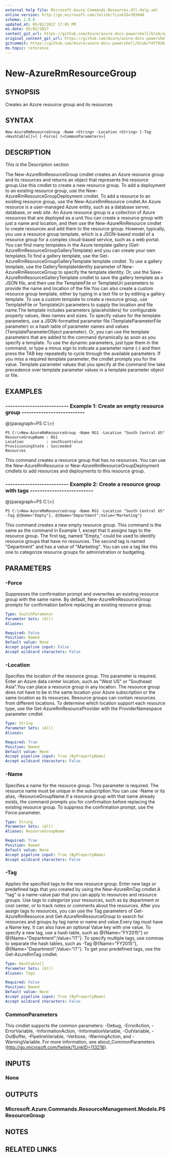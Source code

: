 ```yaml
---
external help file: Microsoft.Azure.Commands.Resources.dll-Help.xml
online version: http://go.microsoft.com/fwlink/?LinkID=393048
schema: 2.0.0
updated_at: 05/02/2017 17:05 PM
ms.date: 05/02/2017
content_git_url: https://github.com/Azure/azure-docs-powershell/blob/azurestack/azureps-cmdlets-docs/ResourceManager/AzureRM.Resources/v1.0.4.3/New-AzureRmResourceGroup.md
original_content_git_url: https://github.com/Azure/azure-docs-powershell/blob/azurestack/azureps-cmdlets-docs/ResourceManager/AzureRM.Resources/v1.0.4.3/New-AzureRmResourceGroup.md
gitcommit: https://github.com/Azure/azure-docs-powershell/blob/fdff926f5dd35f9020f210f87b450464ba162edc
ms.topic: reference
---
```


# New-AzureRmResourceGroup

## SYNOPSIS
Creates an Azure resource group and its resources

## SYNTAX

```
New-AzureRmResourceGroup -Name <String> -Location <String> [-Tag <Hashtable[]>] [-Force] [<CommonParameters>]
```

## DESCRIPTION
This is the Description section

The New-AzureRmResourceGroup cmdlet creates an Azure resource group and its resources and returns an object that represents the resource group.Use this cmdlet to create a new resource group.
To add a deployment to an existing resource group, use the New-AzureRmResourceGroupDeployment cmdlet.
To add a resource to an existing resource group, use the New-AzureRmResource cmdlet.An Azure resource is a user-managed Azure entity, such as a database server, database, or web site.
An Azure resource group is a collection of Azure resources that are deployed as a unit.You can create a resource group with just a name and location, and then use the New-AzureRmResource cmdlet to create resources and add them to the resource group.
However, typically, you use a resource group template, which is a JSON-based model of a resource group for a complex cloud-based service, such as a web portal.
You can find many templates in the Azure template gallery (Get-AzureRmResourceGroupGalleryTemplate) and you can create your own templates.To find a gallery template, use the Get-AzureRmResourceGroupGalleryTemplate template cmdlet.
To use a gallery template, use the GalleryTemplateIdentity parameter of New-AzureRmResourceGroup to specify the template identity.
Or, use the Save-AzureRmResourceGalleryTemplate cmdlet to save the gallery template as a JSON file, and then use the TemplateFile or TemplateUri parameters to provide the name and location of the file.You can also create a custom resource group template, either by typing in a text file  or by editing a gallery template.
To use a custom template to create a resource group, use TemplateFile or TemplateUri parameters to supply the location and file name.The template includes parameters (placeholders) for configurable property values, likes names and sizes.
To specify values for the template parameters, use a JSON-formatted parameter file (TemplateParameterFile parameter) or a hash table of parameter names and values (TemplateParameterObject parameter).
Or, you can use the template parameters that are added to the command dynamically as soon as you specify a template.
To use the dynamic parameters, just type them in the command, or type a minus sign to indicate a parameter name (-) and then press the TAB key repeatedly to cycle through the available parameters.
If you miss a required template parameter, the cmdlet prompts you for the value.
Template parameter values that you specify at the command line take precedence over template parameter values in a template parameter object or file.

## EXAMPLES

### --------------------------  Example 1: Create an empty resource group  --------------------------
@{paragraph=PS C:\\\>}



```
PS C:\>New-AzureRmResourceGroup -Name RG1 -Location "South Central US"
ResourceGroupName : RG1
Location          : southcentralus
ProvisioningState : Succeeded
Resources
```

This command creates a resource group that has no resources.
You can use the New-AzureRmResource or New-AzureRmResourceGroupDeployment cmdlets to add resources and deployments to this resource group.

### --------------------------  Example 2: Create a resource group with tags  --------------------------
@{paragraph=PS C:\\\>}



```
PS C:\>New-AzureRmResourceGroup -Name RG1 -Location "South Central US" -Tag @{Name="Empty"}, @{Name="Department";Value="Marketing"}
```

This command creates a new empty resource group.
This command is the same as the command in Example 1, except that it assigns tags to the resource group.
The first tag, named "Empty," could be used to identify resource groups that have no resources.
The second tag is named "Department" and has a value of "Marketing".
You can use a tag like this one to categorize resource groups for administration or budgeting.

## PARAMETERS

### -Force
Suppresses the confirmation prompt and overwrites an existing resource group with the same name.
By default, New-AzureRmResourceGroup prompts for confirmation before replacing an existing resource group.

```yaml
Type: SwitchParameter
Parameter Sets: (All)
Aliases: 

Required: False
Position: Named
Default value: None
Accept pipeline input: False
Accept wildcard characters: False
```

### -Location
Specifies the location of the resource group.
This parameter is required.
Enter an Azure data center location, such as "West US" or "Southeast Asia".You can place a resource group in any location.
The resource group does not have to be in the same location your Azure subscription or the same location as its resources.
Resource groups can contain resources from different locations.
To determine which location support each resource type, use the Get-AzureRmResourceProvider with the ProviderNamespace parameter cmdlet.

```yaml
Type: String
Parameter Sets: (All)
Aliases: 

Required: True
Position: Named
Default value: None
Accept pipeline input: True (ByPropertyName)
Accept wildcard characters: False
```

### -Name
Specifies a name for the resource group.
This parameter is required.
The resource name must be unique in the subscription.You can use -Name or its alias, -ResourceGroupName.If a resource group with that name already exists, the command prompts you for confirmation before replacing the existing resource group.
To suppress the confirmation prompt, use the Force parameter.

```yaml
Type: String
Parameter Sets: (All)
Aliases: ResourceGroupName

Required: True
Position: Named
Default value: None
Accept pipeline input: True (ByPropertyName)
Accept wildcard characters: False
```

### -Tag
Applies the specified tags to the new resource group.
Enter new tags or predefined tags that you created by using the New-AzureRmTag cmdlet.A "tag" is a name-value pair that you can apply to resources and resource groups.
Use tags to categorize your resources, such as by department or cost center, or to track notes or comments about the resources.
After you assign tags to resources, you can use the Tag parameters of Get-AzureRmResource and Get-AzureRmResourceGroup to search for resources and groups by tag name or name and value.Every tag must have a Name key.
It can also have an optional Value key with one value.
To specify a new tag, use a hash table, such as @{Name="FY2015"} or @{Name="Department";Value="IT"}.
To specify multiple tags, use commas to separate the hash tables, such as  -Tag @{Name="FY2015"}, @{Name="Department";Value="IT"}.
To get your predefined tags, use the Get-AzureRmTag cmdlet.

```yaml
Type: Hashtable[]
Parameter Sets: (All)
Aliases: Tags

Required: False
Position: Named
Default value: None
Accept pipeline input: True (ByPropertyName)
Accept wildcard characters: False
```

### CommonParameters
This cmdlet supports the common parameters: -Debug, -ErrorAction, -ErrorVariable, -InformationAction, -InformationVariable, -OutVariable, -OutBuffer, -PipelineVariable, -Verbose, -WarningAction, and -WarningVariable. For more information, see about_CommonParameters (http://go.microsoft.com/fwlink/?LinkID=113216).

## INPUTS

### None

## OUTPUTS

### Microsoft.Azure.Commands.ResourceManagement.Models.PSResourceGroup

## NOTES

## RELATED LINKS

